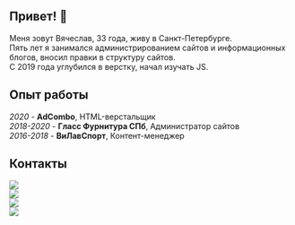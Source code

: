 ## Привет! 👋

Меня зовут Вячеслав, 33 года, живу в Санкт-Петербурге.  
Пять лет я занимался администрированием сайтов и информационных блогов, вносил правки в структуру сайтов.  
С 2019 года углубился в верстку, начал изучать JS.

## Опыт работы
*2020* - **AdCombo**, HTML-верстальщик  
*2018-2020* - **Гласс Фурнитура СПб**, Администратор сайтов  
*2016-2018* - **ВиЛавСпорт**, Контент-менеджер

## Контакты
[![](https://img.shields.io/badge/почта-brightsdayss@gmail.com-blue)](mailto:brightsdayss@gmail.com)  
[![](https://img.shields.io/badge/linkedin-viacheslav_ivanov-informational)](https://www.linkedin.com/in/viacheslav-ivanov-3231bb6b/)  
[![](https://img.shields.io/badge/instagram-brightsdayss-blue)](https://instagram.com/brightsdayss)  
[![](https://img.shields.io/badge/telegram-brightsdays-blue)](https://t.me/brightsdays)
